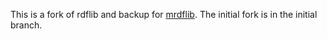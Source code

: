 This is a fork of rdflib and backup for [mrdflib](https://github.com/ksingh25/mrdflib).
The initial fork is in the initial branch.
